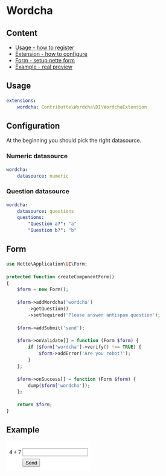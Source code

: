 # Wordcha

## Content

- [Usage - how to register](#usage)
- [Extension - how to configure](#configuration)
- [Form - setup nette form](#form)
- [Example - real preview](#example)

## Usage

```yaml
extensions:
	wordcha: Contributte\Wordcha\DI\WordchaExtension
```

## Configuration

At the beginning you should pick the right datasource.

### Numeric datasource

```yaml
wordcha:
	datasource: numeric
```

### Question datasource

```yaml
wordcha:
	datasource: questions
	questions: 
		"Question a?": "a"
		"Question b?": "b"
```

## Form

```php
use Nette\Application\UI\Form;

protected function createComponentForm()
{
    $form = new Form();

    $form->addWordcha('wordcha')
        ->getQuestion()
        ->setRequired('Please answer antispam question');

    $form->addSubmit('send');

    $form->onValidate[] = function (Form $form) {
        if ($form['wordcha']->verify() !== TRUE) {
            $form->addError('Are you robot?');
        }
    };

    $form->onSuccess[] = function (Form $form) {
        dump($form['wordcha']);
    };

    return $form;
}
```

## Example

![captcha](https://raw.githubusercontent.com/contributte/wordcha/master/.docs/wordcha.png)
